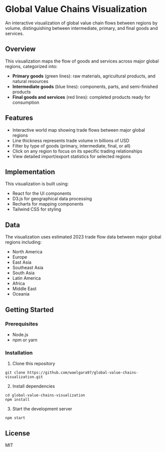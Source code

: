 # Global Value Chains Visualization

An interactive visualization of global value chain flows between regions by volume, distinguishing between intermediate, primary, and final goods and services.

## Overview

This visualization maps the flow of goods and services across major global regions, categorized into:

- **Primary goods** (green lines): raw materials, agricultural products, and natural resources
- **Intermediate goods** (blue lines): components, parts, and semi-finished products
- **Final goods and services** (red lines): completed products ready for consumption

## Features

- Interactive world map showing trade flows between major global regions
- Line thickness represents trade volume in billions of USD
- Filter by type of goods (primary, intermediate, final, or all)
- Click on any region to focus on its specific trading relationships
- View detailed import/export statistics for selected regions

## Implementation

This visualization is built using:
- React for the UI components
- D3.js for geographical data processing
- Recharts for mapping components
- Tailwind CSS for styling

## Data

The visualization uses estimated 2023 trade flow data between major global regions including:
- North America
- Europe
- East Asia
- Southeast Asia
- South Asia
- Latin America
- Africa
- Middle East
- Oceania

## Getting Started

### Prerequisites

- Node.js
- npm or yarn

### Installation

1. Clone this repository
```
git clone https://github.com/waelgara97/global-value-chains-visualization.git
```

2. Install dependencies
```
cd global-value-chains-visualization
npm install
```

3. Start the development server
```
npm start
```

## License

MIT